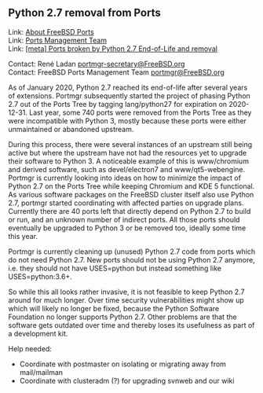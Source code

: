 ## Python 2.7 removal from Ports ##

Link:    [About FreeBSD Ports](https://www.FreeBSD.org/ports/)  
Link:    [Ports Management Team](https://www.freebsd.org/portmgr/index.html)  
Link:    [[meta] Ports broken by Python 2.7 End-of-Life and removal](https://bugs.freebsd.org/bugzilla/show_bug.cgi?id=249337)  

Contact: René Ladan <portmgr-secretary@FreeBSD.org>  
Contact: FreeBSD Ports Management Team <portmgr@FreeBSD.org>  

As of January 2020, Python 2.7 reached its end-of-life after several years of extensions.
Portmgr subsequently started the project of phasing Python 2.7 out of the Ports Tree by tagging lang/python27 for expiration on 2020-12-31.
Last year, some 740 ports were removed from the Ports Tree as they were incompatible with Python 3, mostly because these ports were either unmaintained or abandoned upstream.

During this process, there were several instances of an upstream still being active but where the upstream have not had the resources yet to upgrade their software to Python 3.
A noticeable example of this is www/chromium and derived software, such as devel/electron7 and www/qt5-webengine.
Portmgr is currently looking into ideas on how to minimize the impact of Python 2.7 on the Ports Tree while keeping Chromium and KDE 5 functional.
As various software packages on the FreeBSD cluster itself also use Python 2.7, portmgr started coordinating with affected parties on upgrade plans.
Currently there are 40 ports left that directly depend on Python 2.7 to build or run, and an unknown number of indirect ports.
All those ports should eventually be upgraded to Python 3 or be removed too, ideally some time this year.

Portmgr is currently cleaning up (unused) Python 2.7 code from ports which do not need Python 2.7.
New ports should not be using Python 2.7 anymore, i.e. they should not have USES=python but instead something like USES=python:3.6+.

So while this all looks rather invasive, it is not feasible to keep Python 2.7 around for much longer.
Over time security vulnerabilities might show up which will likely no longer be fixed, because the Python Software Foundation no longer supports Python 2.7.
Other problems are that the software gets outdated over time and thereby loses its usefulness as part of a development kit.

Help needed:

  * Coordinate with postmaster on isolating or migrating away from mail/mailman
  * Coordinate with clusteradm (?) for upgrading svnweb and our wiki

